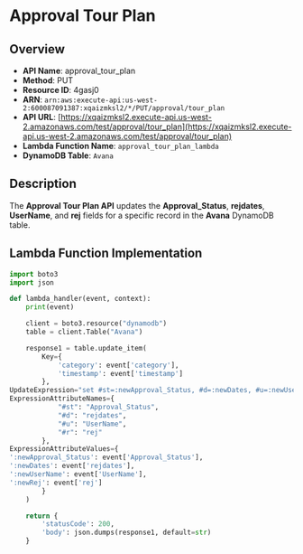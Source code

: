 # Approval Tour Plan

## Overview
- **API Name**: approval_tour_plan
- **Method**: PUT
- **Resource ID**: 4gasj0
- **ARN**: `arn:aws:execute-api:us-west-2:600087091387:xqaizmksl2/*/PUT/approval/tour_plan`
- **API URL**: [https://xqaizmksl2.execute-api.us-west-2.amazonaws.com/test/approval/tour_plan](https://xqaizmksl2.execute-api.us-west-2.amazonaws.com/test/approval/tour_plan)
- **Lambda Function Name**: `approval_tour_plan_lambda`
- **DynamoDB Table**: `Avana`

## Description
The **Approval Tour Plan API** updates the **Approval_Status**, **rejdates**, **UserName**, and **rej** fields for a specific record in the **Avana** DynamoDB table.

## Lambda Function Implementation

```python
import boto3
import json

def lambda_handler(event, context):
    print(event)

    client = boto3.resource("dynamodb")
    table = client.Table("Avana")

    response1 = table.update_item(
        Key={
            'category': event['category'],
            'timestamp': event['timestamp']
        },
UpdateExpression="set #st=:newApproval_Status, #d=:newDates, #u=:newUserName, #r=:newRej",
ExpressionAttributeNames={
            "#st": "Approval_Status",
            "#d": "rejdates",
            "#u": "UserName",
            "#r": "rej"
        },
ExpressionAttributeValues={
':newApproval_Status': event['Approval_Status'],
':newDates': event['rejdates'],
':newUserName': event['UserName'],
':newRej': event['rej']
        }
    )

    return {
        'statusCode': 200,
        'body': json.dumps(response1, default=str)
    }

